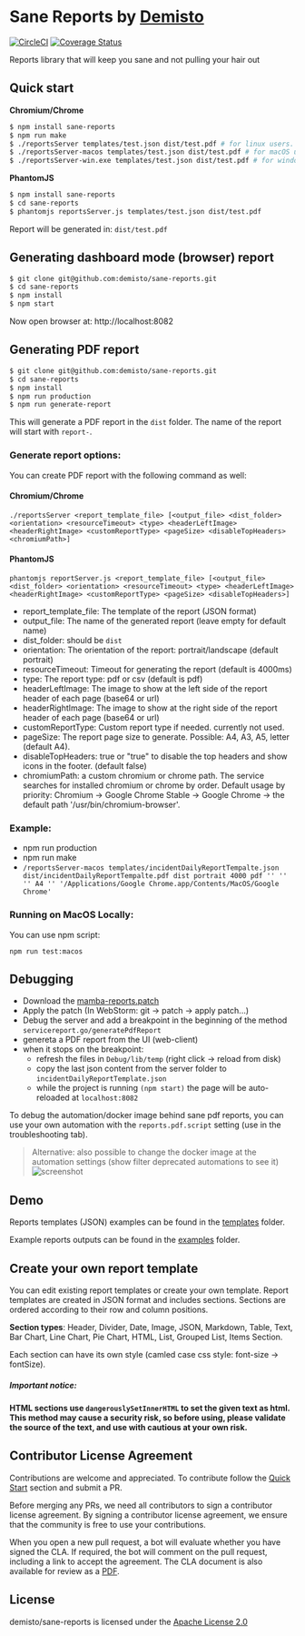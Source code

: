 # Sane Reports by [Demisto](https://demisto.com)
[![CircleCI](https://circleci.com/gh/demisto/sane-reports.svg?style=svg&circle-token=eac6cf719d42f37bfa95f8a33112970fe4799cc5)](https://circleci.com/gh/demisto/sane-reports)
[![Coverage Status](https://coveralls.io/repos/github/demisto/sane-reports/badge.svg?branch=master&t=C6DzM5)](https://coveralls.io/github/demisto/sane-reports?branch=master)

Reports library that will keep you sane and not pulling your hair out

## Quick start
**Chromium/Chrome**
```sh
$ npm install sane-reports
$ npm run make
$ ./reportsServer templates/test.json dist/test.pdf # for linux users.
$ ./reportsServer-macos templates/test.json dist/test.pdf # for macOS users.
$ ./reportsServer-win.exe templates/test.json dist/test.pdf # for windows users.
```

**PhantomJS**
```sh
$ npm install sane-reports
$ cd sane-reports
$ phantomjs reportsServer.js templates/test.json dist/test.pdf
```

Report will be generated in: `dist/test.pdf`

## Generating dashboard mode (browser) report
```sh
$ git clone git@github.com:demisto/sane-reports.git
$ cd sane-reports
$ npm install
$ npm start
```
Now open browser at: http://localhost:8082

## Generating PDF report
```sh
$ git clone git@github.com:demisto/sane-reports.git
$ cd sane-reports
$ npm install
$ npm run production
$ npm run generate-report
```
This will generate a PDF report in the `dist` folder. The name of the report will start with `report-`.

### Generate report options:
You can create PDF report with the following command as well:

#### Chromium/Chrome
`
./reportsServer <report_template_file> [<output_file> <dist_folder> <orientation> <resourceTimeout> <type> <headerLeftImage> <headerRightImage> <customReportType> <pageSize> <disableTopHeaders> <chromiumPath>]
`

#### PhantomJS
`
phantomjs reportServer.js <report_template_file> [<output_file> <dist_folder> <orientation> <resourceTimeout> <type> <headerLeftImage> <headerRightImage> <customReportType> <pageSize> <disableTopHeaders>]
`

- report_template_file: The template of the report (JSON format)
- output_file: The name of the generated report (leave empty for default name)
- dist_folder: should be `dist`
- orientation: The orientation of the report: portrait/landscape (default portrait)
- resourceTimeout: Timeout for generating the report (default is 4000ms)
- type: The report type: pdf or csv (default is pdf)
- headerLeftImage: The image to show at the left side of the report header of each page (base64 or url)
- headerRightImage: The image to show at the right side of the report header of each page (base64 or url)
- customReportType: Custom report type if needed. currently not used.
- pageSize: The report page size to generate. Possible: A4, A3, A5, letter (default A4).
- disableTopHeaders: true or "true" to disable the top headers and show icons in the footer. (default false)
- chromiumPath: a custom chromium or chrome path. The service searches for installed chromium or chrome by order. Default usage by priority: Chromium -> Google Chrome Stable -> Google Chrome -> the default path '/usr/bin/chromium-browser'.

### Example:
- npm run production
- npm run make
- `/reportsServer-macos templates/incidentDailyReportTempalte.json dist/incidentDailyReportTempalte.pdf dist portrait 4000 pdf '' '' '' A4 '' '/Applications/Google Chrome.app/Contents/MacOS/Google Chrome'`

### Running on MacOS Locally:
You can use npm script:
```
npm run test:macos
```

## Debugging
- Download the [mamba-reports.patch](https://github.com/demisto/sane-reports/files/7072628/mamba-reports.patch.txt)
- Apply the patch (In WebStorm: git -> patch -> apply patch...)
- Debug the server and add a breakpoint in the beginning of the method `servicereport.go/generatePdfReport`
- genereta a PDF report from the UI (web-client)
- when it stops on the breakpoint:
  - refresh the files in `Debug/lib/temp` (right click -> reload from disk)
  - copy the last json content from the server folder to `incidentDailyReportTemplate.json`
  - while the project is running `(npm start)` the page will be auto-reloaded at `localhost:8082`

To debug the automation/docker image behind sane pdf reports, you can use your own automation with the `reports.pdf.script` setting (use in the troubleshooting tab).

> Alternative: also possible to change the docker image at the automation settings (show filter deprecated automations to see it)
> ![screenshot](https://user-images.githubusercontent.com/89729679/153238994-71864559-fe3e-43cb-a8d6-aa5c775ae1bd.png)

## Demo
Reports templates (JSON) examples can be found in the [templates](https://github.com/demisto/sane-reports/blob/master/templates) folder.

Example reports outputs can be found in the [examples](https://github.com/demisto/sane-reports/blob/master/examples) folder.

## Create your own report template
You can edit existing report templates or create your own template.
Report templates are created in JSON format and includes sections.
Sections are ordered according to their row and column positions. 

**Section types**: Header, Divider, Date, Image, JSON, Markdown, Table, Text, Bar Chart, Line Chart, Pie Chart, HTML, List, Grouped List, Items Section.

Each section can have its own style (camled case css style: font-size -> fontSize).
##### Important notice:
**HTML sections use `dangerouslySetInnerHTML` to set the given text as html. This method may cause a security risk, so before using, please validate the source of the text, and use with cautious at your own risk.**

## Contributor License Agreement
Contributions are welcome and appreciated. To contribute follow the [Quick Start](#quick-start) section and submit a PR. 

Before merging any PRs, we need all contributors to sign a contributor license agreement. By signing a contributor license agreement, we ensure that the community is free to use your contributions.

When you open a new pull request, a bot will evaluate whether you have signed the CLA. If required, the bot will comment on the pull request, including a link to accept the agreement. The CLA document is also available for review as a [PDF](https://github.com/demisto/content/blob/master/docs/cla.pdf).

## License
demisto/sane-reports is licensed under the [Apache License 2.0](https://github.com/demisto/sane-reports/blob/master/LICENSE)


